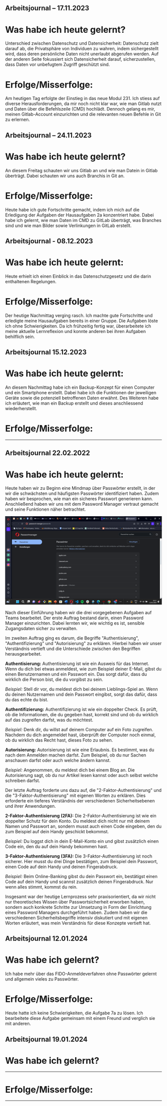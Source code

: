 ## Arbeitsjournal – 17.11.2023

# Was habe ich heute gelernt?
Unterschied zwischen Datenschutz und Datensicherheit:
Datenschutz zielt darauf ab, die Privatsphäre von Individuen zu wahren, indem sichergestellt wird, dass deren persönliche Daten nicht unerlaubt abgerufen werden. Auf der anderen Seite fokussiert sich Datensicherheit darauf, sicherzustellen, dass Daten vor unbefugtem Zugriff geschützt sind.

# Erfolge/Misserfolge:
Am heutigen Tag erfolgte der Einstieg in das neue Modul 231. Ich stiess auf diverse Herausforderungen, da mir noch nicht klar war, wie man Gitlab nutzt und Daten über die Befehlszeile (CMD) hochlädt. Dennoch gelang es mir, meinen Gitlab-Account einzurichten und die relevanten neuen Befehle in Git zu erlernen.


    

## Arbeitsjournal – 24.11.2023

# Was habe ich heute gelernt?
An diesem Freitag schauten wir uns Gitlab an und wie man Datein in Gitlab überträgt. Dabei schauten wir uns auch Branchis in Git an. 

# Erfolge/Misserfolge:
Heute habe ich gute Fortschritte gemacht, indem ich mich auf die Erledigung der Aufgaben der Hausaufgaben 2a konzentriert habe. Dabei habe ich gelernt, wie man Daten im CMD zu GitLab überträgt, was Branches sind und wie man Bilder sowie Verlinkungen in GitLab erstellt.




## Arbeitsjournal - 08.12.2023

# Was habe ich heute gelernt:
Heute erhielt ich einen Einblick in das Datenschutzgesetz und die darin enthaltenen Regelungen.

# Erfolge/Misserfolge:
Der heutige Nachmittag verging rasch. Ich machte gute Fortschritte und erledigte meine Hausaufgaben bereits in einer Gruppe. Die Aufgaben löste ich ohne Schwierigkeiten. Da ich frühzeitig fertig war, überarbeitete ich meine aktuelle Lernreflexion und konnte anderen bei ihren Aufgaben behilflich sein.





## Arbeitsjournal 15.12.2023

# Was habe ich heute gelernt:
An diesem Nachmittag habe ich ein Backup-Konzept für einen Computer und ein Smartphone erstellt. Dabei habe ich die Funktionen der jeweiligen Geräte sowie die potenziell betroffenen Daten erwähnt. Des Weiteren habe ich erläutert, wie man ein Backup erstellt und dieses anschliessend wiederherstellt.

# Erfolge/Misserfolge:
---




## Arbeitsjournal 22.02.2022

# Was habe ich heute gelernt:
Heute haben wir zu Beginn eine Mindmap über Passwörter erstellt, in der wir die schwächsten und häufigsten Passwörter identifiziert haben. Zudem haben wir besprochen, wie man ein sicheres Passwort generieren kann. Anschließend haben wir uns mit dem Password Manager vertraut gemacht und seine Funktionen näher betrachtet.

![password-manager](image.png)

Nach dieser Einführung haben wir die drei vorgegebenen Aufgaben auf Teams bearbeitet. Der erste Auftrag bestand darin, einen Password Manager einzurichten. Dabei lernten wir, wie wichtig es ist, sensible Zugangsdaten sicher zu verwalten.

Im zweiten Auftrag ging es darum, die Begriffe "Authentisierung", "Authentifizierung" und "Autorisierung" zu erklären. Hierbei haben wir unser Verständnis vertieft und die Unterschiede zwischen den Begriffen herausgearbeitet.

**Authentisierung:**
Authentisierung ist wie ein Ausweis für das Internet. Wenn du dich bei etwas anmeldest, wie zum Beispiel deiner E-Mail, gibst du einen Benutzernamen und ein Passwort ein. Das sorgt dafür, dass du wirklich die Person bist, die du vorgibst zu sein.

*Beispiel:* 
Stell dir vor, du meldest dich bei deinem Lieblings-Spiel an. Wenn du deinen Nutzernamen und dein Passwort eingibst, sorgt das dafür, dass du das echte du bist.

**Authentifizierung:**
Authentifizierung ist wie ein doppelter Check. Es prüft, ob die Informationen, die du gegeben hast, korrekt sind und ob du wirklich auf das zugreifen darfst, was du möchtest. 

*Beispiel:* 
Denk dir, du willst auf deinem Computer auf ein Foto zugreifen. Nachdem du dich angemeldet hast, überprüft der Computer noch einmal, ob du wirklich das Recht hast, dieses Foto zu sehen.

**Autorisierung:**
Autorisierung ist wie eine Erlaubnis. Es bestimmt, was du nach dem Anmelden machen darfst. Zum Beispiel, ob du nur Sachen anschauen darfst oder auch welche ändern kannst.

*Beispiel:* 
Angenommen, du meldest dich bei einem Blog an. Die Autorisierung sagt, ob du nur Artikel lesen kannst oder auch selbst welche schreiben darfst.

Der letzte Auftrag forderte uns dazu auf, die "2-Faktor-Authentisierung" und die "3-Faktor-Authentisierung" mit eigenen Worten zu erklären. Dies erforderte ein tieferes Verständnis der verschiedenen Sicherheitsebenen und ihrer Anwendungen.

**2-Faktor-Authentisierung (2FA):**
Die 2-Faktor-Authentisierung ist wie ein doppelter Schutz für dein Konto. Du meldest dich nicht nur mit deinem Namen und Passwort an, sondern musst auch einen Code eingeben, den du zum Beispiel auf dein Handy geschickt bekommst.

*Beispiel:* 
Du loggst dich in dein E-Mail-Konto ein und gibst zusätzlich einen Code ein, den du auf dein Handy bekommen hast.

**3-Faktor-Authentisierung (3FA):**
Die 3-Faktor-Authentisierung ist noch sicherer. Hier musst du drei Dinge bestätigen, zum Beispiel dein Passwort, einen Code auf dein Handy und deinen Fingerabdruck.

*Beispiel:* 
Beim Online-Banking gibst du dein Passwort ein, bestätigst einen Code auf dein Handy und scannst zusätzlich deinen Fingerabdruck. Nur wenn alles stimmt, kommst du rein.

Insgesamt war der heutige Lernprozess sehr praxisorientiert, da wir nicht nur theoretisches Wissen über Passwortsicherheit erworben haben, sondern auch konkrete Schritte zur Umsetzung in Form der Einrichtung eines Password Managers durchgeführt haben. Zudem haben wir die verschiedenen Sicherheitsbegriffe intensiv diskutiert und mit eigenen Worten erläutert, was mein Verständnis für diese Konzepte vertieft hat.




## Arbeitsjournal 12.01.2024

# Was habe ich gelernt?
Ich habe mehr über das FIDO-Anmeldeverfahren ohne Passwörter gelernt und allgemein vieles zu Passwörter.


# Erfolge/Misserfolge:
Heute hatte ich keine Schwierigkeiten, die Aufgabe 7a zu lösen. Ich bearbeitete diese Aufgabe gemeinsam mit einem Freund und verglich sie mit anderen.




## Arbeitsjournal 19.01.2024

# Was habe ich gelernt?
---
# Erfolge/Misserfolge:
---